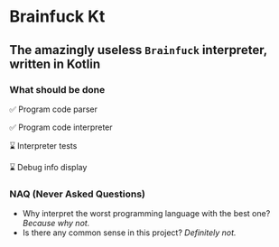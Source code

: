 # Brainfuck Kt

## The amazingly useless `Brainfuсk` interpreter, written in Kotlin

### What should be done

✅ Program code parser

✅ Program code interpreter

⌛ Interpreter tests

⌛ Debug info display

### NAQ (Never Asked Questions)

- Why interpret the worst programming language with the best one? *Because why not.*
- Is there any common sense in this project? *Definitely not.*

